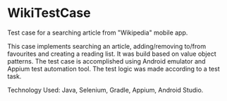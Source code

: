 # WikiTestCase

Test case for a searching article from "Wikipedia" mobile app.

This case implements searching an article, adding/removing to/from favourites and creating a reading list.
It was build based on value object patterns.
The test case is accomplished using Android emulator and Appium test automation tool.
The test logic was made according to a test task.

Technology Used: Java, Selenium, Gradle, Appium, Android Studio.